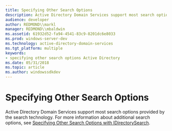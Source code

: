 ```yaml
---
title: Specifying Other Search Options
description: Active Directory Domain Services support most search options provided by the search technology. For more information about additional search options, see Specifying Other Search Options with IDirectorySearch.
audience: developer
author: REDMOND\\markl
manager: REDMOND\\mbaldwin
ms.assetid: 61932d52-fa94-4541-83c9-8201dc6e8033
ms.prod: windows-server-dev
ms.technology: active-directory-domain-services
ms.tgt_platform: multiple
keywords:
- specifying other search options Active Directory
ms.date: 05/31/2018
ms.topic: article
ms.author: windowssdkdev
---
```


# Specifying Other Search Options

Active Directory Domain Services support most search options provided by the search technology. For more information about additional search options, see [Specifying Other Search Options with IDirectorySearch](https://msdn.microsoft.com/library/aa746493).

 

 




